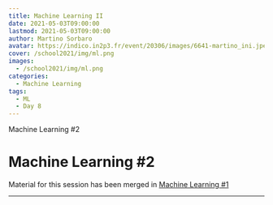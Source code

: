 ```yaml
---
title: Machine Learning II
date: 2021-05-03T09:00:00
lastmod: 2021-05-03T09:00:00
author: Martino Sorbaro
avatar: https://indico.in2p3.fr/event/20306/images/6641-martino_ini.jpeg
cover: /school2021/img/ml.png
images:
  - /school2021/img/ml.png
categories:
  - Machine Learning
tags:
  - ML
  - Day 8
---
```


Machine Learning #2

<!--more-->
<!---->

<!-- Dear instructor:
* The dates at the top of this markdown (.md) document will help order the classes in the portal.
Please, if you don't need to, do not change the one that is now.
* Take into account that there is a feature in the dates: if you use a date in the future, the class will be not visible in the portal until the date you have assigned.
* You can create dedicated folders if you need to.
* But if you simply need to add some pictures, you can use the folder ../static/img/ mentioned at the top as /school2021/img/
-->

<!---->

# Machine Learning #2

Material for this session has been merged in [Machine Learning #1](../clase26)


---
